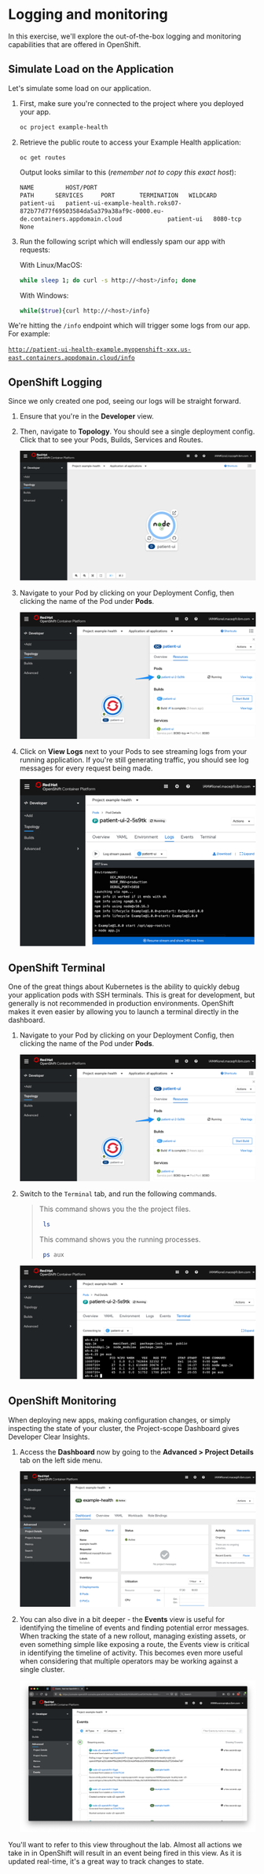 # Logging and monitoring

In this exercise, we'll explore the out-of-the-box logging and monitoring capabilities that are offered in OpenShift.

## Simulate Load on the Application

Let's simulate some load on our application.

1. First, make sure you're connected to the project where you deployed your app.

    ```sh
    oc project example-health
    ```

1. Retrieve the public route to access your Example Health application:

    ```
    oc get routes
    ```
    Output looks similar to this (_remember not to copy this exact host_):
    ```
    NAME         HOST/PORT                                                                                                 PATH      SERVICES     PORT       TERMINATION   WILDCARD
    patient-ui   patient-ui-example-health.roks07-872b77d77f69503584da5a379a38af9c-0000.eu-de.containers.appdomain.cloud             patient-ui   8080-tcp                 None
    ```

1. Run the following script which will endlessly spam our app with requests:

    With Linux/MacOS:

    ```bash
    while sleep 1; do curl -s http://<host>/info; done
    ```
    
    With Windows:
    
    ```bash
    while($true){curl http://<host>/info}
    ```

We're hitting the `/info` endpoint which will trigger some logs from our app. For example:

[`http://patient-ui-health-example.myopenshift-xxx.us-east.containers.appdomain.cloud/info`](http://patient-ui-health-example.myopenshift-341665-66631af3eb2bd8030c5bb56d415b8851-0001.us-east.containers.appdomain.cloud/jee.html)

## OpenShift Logging

Since we only created one pod, seeing our logs will be straight forward.

1. Ensure that you're in the **Developer** view.

2. Then, navigate to **Topology**. You should see a single deployment config. Click that to see your Pods, Builds, Services and Routes.

    ![Topology Deployment Config](../assets/ocp-topology-app.png)

3. Navigate to your Pod by clicking on your Deployment Config, then clicking the name of the Pod under **Pods**.

    ![Navigate to Pod](../assets/ocp43-pod-arrow.png)
   
4. Click on **View Logs** next to your Pods to see streaming logs from your running application. If you're still generating traffic, you should see log messages for every request being made.

    ![Pod Logs](../assets/ocp43-pod-logs.png)

## OpenShift Terminal

One of the great things about Kubernetes is the ability to quickly debug your application pods with SSH terminals. This is great for development, but generally is not recommended in production environments. OpenShift makes it even easier by allowing you to launch a terminal directly in the dashboard.

1. Navigate to your Pod by clicking on your Deployment Config, then clicking the name of the Pod under **Pods**.

   ![Navigate to Pod](../assets/ocp43-pod-arrow.png)

2. Switch to the `Terminal` tab, and run the following commands.

   > This command shows you the the project files.
   >
   > ```sh
   >  ls
   > ```
   >
   > This command shows you the running processes.
   >
   > ```sh
   >  ps aux
   > ```

   ![Terminal](../assets/ocp43-terminal.png)

## OpenShift Monitoring

When deploying new apps, making configuration changes, or simply inspecting the state of your cluster, the Project-scope Dashboard gives Developer Clear Insights.

1. Access the **Dashboard** now by going to the **Advanced > Project Details** tab on the left side menu.

    ![View Details](../assets/ocp43-project-details.png)

2. You can also dive in a bit deeper - the **Events** view is useful for identifying the timeline of events and finding potential error messages. When tracking the state of a new rollout, managing existing assets, or even something simple like exposing a route, the Events view is critical in identifying the timeline of activity. This becomes even more useful when considering that multiple operators may be working against a single cluster.

    ![View Details](../assets/projectevents.png)

You'll want to refer to this view throughout the lab. Almost all actions we take in in OpenShift will result in an event being fired in this view. As it is updated real-time, it's a great way to track changes to state.

